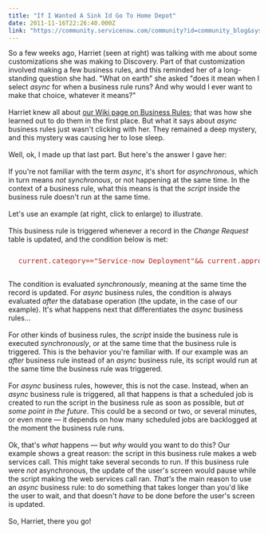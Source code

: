 ```yaml
---
title: "If I Wanted A Sink Id Go To Home Depot"
date: 2011-11-16T22:26:40.000Z
link: "https://community.servicenow.com/community?id=community_blog&sys_id=0ecc6265dbd0dbc01dcaf3231f96194a"
---
```

<p><span class="asset-asset_lightbox-Small asset-align-right"><a href="/files/SlightlyLoony/skeptic1.jpg" rel="lightbox"><img rel="lightbox" src="http://community.service-now.com/files/imagecache/Small/SlightlyLoony/skeptic1.jpg" alt="" title="" class="imagecache imagecache-Small" /></a></span>So a few weeks ago, Harriet (seen at right) was talking with me about some customizations she was making to Discovery. Part of that customization involved making a few business rules, and this reminded her of a long-standing question she had. "What on earth" she asked "does it mean when I select <i>async</i> for when a business rule runs? And why would I ever want to make that choice, whatever it means?"<br /><br />Harriet knew all about <a title="ki.service-now.com/index.php?title=Business_Rules" href="http://wiki.service-now.com/index.php?title=Business_Rules">our Wiki page on Business Rules</a>; that was how she learned out to do them in the first place. But what it says about <i>async</i> business rules just wasn't clicking with her. They remained a deep mystery, and this mystery was causing her to lose sleep.<br /><br />Well, ok, I made up that last part. But here's the answer I gave her:<br /><!--break--><br />If you're not familiar with the term <i>async</i>, it's short for <i>asynchronous</i>, which in turn means <i>not synchronous</i>, or not happening at the same time. In the context of a business rule, what this means is that the <i>script</i> inside the business rule doesn't run at the same time.<br /><br /><span class="asset-asset_lightbox-Small asset-align-right"><a href="/files/SlightlyLoony/Screen%20shot%202011-11-16%20at%207.37.10%20AM.png" rel="lightbox"><img rel="lightbox" src="http://community.service-now.com/files/imagecache/Small/SlightlyLoony/Screen%20shot%202011-11-16%20at%207.37.10%20AM.png" alt="" title="" class="imagecache imagecache-Small" /></a></span>Let's use an example (at right, click to enlarge) to illustrate.<br /><br />This business rule is triggered whenever a record in the <i>Change Request</i> table is updated, and the condition below is met:<br /><pre style="margin-left:20px;line-height:1;color:FireBrick;"><br />current.category=="Service-now Deployment"&amp;&amp; current.approval=="approved"&amp;&amp; current.state=="2"<br /></pre><br />The condition is evaluated <i>synchronously</i>, meaning at the same time the record is updated. For <i>async</i> business rules, the condition is always evaluated <i>after</i> the database operation (the update, in the case of our example). It's what happens next that differentiates the <i>async</i> business rules...<br /><br />For other kinds of business rules, the <i>script</i> inside the business rule is executed <i>synchronously</i>, or at the same time that the business rule is triggered. This is the behavior you're familiar with. If our example was an <i>after</i> business rule instead of an <i>async</i> business rule, its script would run at the same time the business rule was triggered.<br /><br />For <i>async</i> business rules, however, this is not the case. Instead, when an <i>async</i> business rule is triggered, all that happens is that a scheduled job is created to run the script in the business rule as soon as possible, but <i>at some point in the future</i>. This could be a second or two, or several minutes, or even more — it depends on how many scheduled jobs are backlogged at the moment the business rule runs. <br /><br />Ok, that's <i>what</i> happens — but <i>why</i> would you want to do this? Our example shows a great reason: the script in this business rule makes a web services call. This might take several seconds to run. If this business rule were <i>not</i> asynchronous, the update of the user's screen would pause while the script making the web services call ran. <i>That's</i> the main reason to use an <i>async</i> business rule: to do something that takes longer than you'd like the user to wait, and that doesn't <i>have</i> to be done before the user's screen is updated.<br /><br />So, Harriet, there you go!</p>